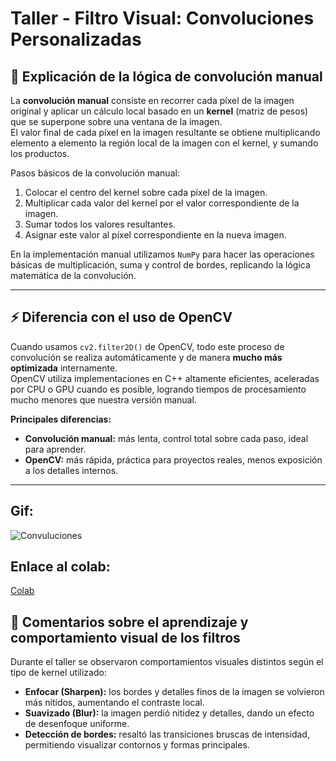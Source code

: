 # Taller - Filtro Visual: Convoluciones Personalizadas

## 📖 Explicación de la lógica de convolución manual

La **convolución manual** consiste en recorrer cada píxel de la imagen original y aplicar un cálculo local basado en un **kernel** (matriz de pesos) que se superpone sobre una ventana de la imagen.  
El valor final de cada píxel en la imagen resultante se obtiene multiplicando elemento a elemento la región local de la imagen con el kernel, y sumando los productos.

Pasos básicos de la convolución manual:
1. Colocar el centro del kernel sobre cada píxel de la imagen.
2. Multiplicar cada valor del kernel por el valor correspondiente de la imagen.
3. Sumar todos los valores resultantes.
4. Asignar este valor al píxel correspondiente en la nueva imagen.

En la implementación manual utilizamos `NumPy` para hacer las operaciones básicas de multiplicación, suma y control de bordes, replicando la lógica matemática de la convolución.

---

## ⚡ Diferencia con el uso de OpenCV

Cuando usamos `cv2.filter2D()` de OpenCV, todo este proceso de convolución se realiza automáticamente y de manera **mucho más optimizada** internamente.  
OpenCV utiliza implementaciones en C++ altamente eficientes, aceleradas por CPU o GPU cuando es posible, logrando tiempos de procesamiento mucho menores que nuestra versión manual.

**Principales diferencias:**
- **Convolución manual:** más lenta, control total sobre cada paso, ideal para aprender.
- **OpenCV:** más rápida, práctica para proyectos reales, menos exposición a los detalles internos.

---
## Gif:
![Convuluciones](https://media1.giphy.com/media/v1.Y2lkPTc5MGI3NjExenNmaDMydDZxdzNydm9mazR0eHRtazlzczduYWJnYXFwdHB6NWlvOSZlcD12MV9pbnRlcm5hbF9naWZfYnlfaWQmY3Q9Zw/KgoZuUFMOXgoUhGzlV/giphy.gif)

## Enlace al colab:
[Colab](https://colab.research.google.com/drive/1bvvbRZBofHxpYrSUjNLTm7puVn7u30bv?usp=sharing)
## 🎯 Comentarios sobre el aprendizaje y comportamiento visual de los filtros

Durante el taller se observaron comportamientos visuales distintos según el tipo de kernel utilizado:

- **Enfocar (Sharpen):** los bordes y detalles finos de la imagen se volvieron más nítidos, aumentando el contraste local.
- **Suavizado (Blur):** la imagen perdió nitidez y detalles, dando un efecto de desenfoque uniforme.
- **Detección de bordes:** resaltó las transiciones bruscas de intensidad, permitiendo visualizar contornos y formas principales.